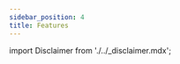 ```yaml
---
sidebar_position: 4
title: Features
---
```


import Disclaimer from './../\_disclaimer.mdx';

<Disclaimer />

